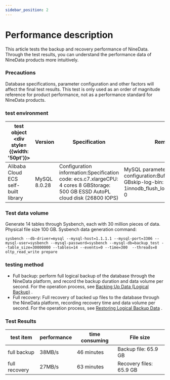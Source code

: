 ```yaml
---
sidebar_position: 2
---
```


# Performance description

This article tests the backup and recovery performance of NineData. Through the test results, you can understand the performance data of NineData products more intuitively.

### Precautions

Database specifications, parameter configuration and other factors will affect the final test results. This test is only used as an order of magnitude reference for product performance, not as a performance standard for NineData products.

### test environment

| test object <div style={{width: '50pt'}}> | Version      | Specification                                                | Remark                                                       |
| ----------------------------------------- | ------------ | ------------------------------------------------------------ | ------------------------------------------------------------ |
| Alibaba Cloud ECS self-built library      | MySQL 8.0.28 | Configuration information:Specification code: ecs.c7.xlargeCPU: 4 cores 8 GBStorage: 500 GB ESSD AutoPL cloud disk (26800 IOPS) | MySQL parameter configuration:BufferPool: 4 GBskip-log-bin: 1innodb_flush_log_at_trx_commit: 0 |

### Test data volume

Generate 14 tables through Sysbench, each with 30 million pieces of data. Physical file size 100 GB. Sysbench data generation command:

```
sysbench --db-driver=mysql --mysql-host=1.1.1.1 --mysql-port=3306 --mysql-user=sysbench --mysql-password=sysbench --mysql-db=backup_test --table_size=30000000 --tables=14 --events=0 --time=300  --threads=8 oltp_read_write prepare
```

### testing method

- Full backup: perform full logical backup of the database through the NineData platform, and record the backup duration and data volume per second. For the operation process, see [Backing Up Data (Logical Backup)](https://github-com.translate.goog/9z-ghj/Docs/blob/v1_0_0/backup_and_restore/backup/logical_backup.md?_x_tr_sl=auto&_x_tr_tl=en&_x_tr_hl=ja&_x_tr_pto=wapp) .
- Full recovery: Full recovery of backed up files to the database through the NineData platform, recording recovery time and data volume per second. For the operation process, see [Restoring Logical Backup Data](https://github-com.translate.goog/9z-ghj/Docs/blob/v1_0_0/backup_and_restore/restore/restore_logical_backup.md?_x_tr_sl=auto&_x_tr_tl=en&_x_tr_hl=ja&_x_tr_pto=wapp) .

### Test Results

| test item     | performance | time consuming | File size               |
| ------------- | ----------- | -------------- | ----------------------- |
| full backup   | 38MB/s      | 46 minutes     | Backup file: 65.9 GB    |
| full recovery | 27MB/s      | 63 minutes     | Recovery files: 65.9 GB |
